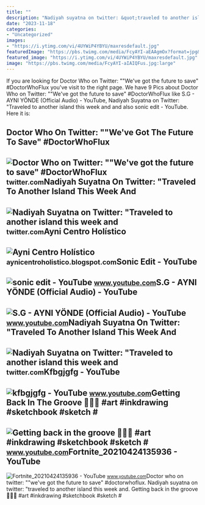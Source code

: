 ```yaml
---
title: ""
description: "Nadiyah suyatna on twitter: &quot;traveled to another island this week and"
date: "2023-11-18"
categories:
- "Uncategorized"
images:
- "https://i.ytimg.com/vi/4UYWiP4YBYU/maxresdefault.jpg"
featuredImage: "https://pbs.twimg.com/media/FcyAYI-aEAAgmOx?format=jpg&amp;name=medium"
featured_image: "https://i.ytimg.com/vi/4UYWiP4YBYU/maxresdefault.jpg"
image: "https://pbs.twimg.com/media/FcyAYI-aIAIQFus.jpg:large"
---
```


If you are looking for Doctor Who on Twitter: ""We've got the future to save" #DoctorWhoFlux you've visit to the right page. We have 9 Pics about Doctor Who on Twitter: ""We've got the future to save" #DoctorWhoFlux like S.G - AYNI YÖNDE (Official Audio) - YouTube, Nadiyah Suyatna on Twitter: "Traveled to another island this week and and also sonic edit - YouTube. Here it is:

Doctor Who On Twitter: ""We've Got The Future To Save" #DoctorWhoFlux
---------------------------------------------------------------------

 ![Doctor Who on Twitter: ""We've got the future to save" #DoctorWhoFlux](https://pbs.twimg.com/media/FCyAYi8X0AEdqHR.jpg:large) <small>twitter.com</small>Nadiyah Suyatna On Twitter: "Traveled To Another Island This Week And
---------------------------------------------------------------------

 ![Nadiyah Suyatna on Twitter: "Traveled to another island this week and](https://pbs.twimg.com/media/FcyAYI-aEAAgmOx?format=jpg&name=medium) <small>twitter.com</small>Ayni Centro Holístico
---------------------

 ![Ayni Centro Holístico](https://3.bp.blogspot.com/-jFjIZjcYm7g/V45w9UwmMII/AAAAAAAAA-k/kuAI38RAmxI0D1bC8C6_R4Jls8ru22_zACLcB/s1600/amor%2B24.jpg) <small>aynicentroholistico.blogspot.com</small>Sonic Edit - YouTube
--------------------

 ![sonic edit - YouTube](https://i.ytimg.com/vi/Hnadp1wzzxM/hq2.jpg?sqp=-oaymwEoCOADEOgC8quKqQMcGADwAQH4Ac4FgAKACooCDAgAEAEYciBRKDMwDw==&rs=AOn4CLCmbwCQkeRAxce1FCYAYI_quoEYUw) <small>www.youtube.com</small>S.G - AYNI YÖNDE (Official Audio) - YouTube
-------------------------------------------

 ![S.G - AYNI YÖNDE (Official Audio) - YouTube](https://i.ytimg.com/vi/4UYWiP4YBYU/maxresdefault.jpg) <small>www.youtube.com</small>Nadiyah Suyatna On Twitter: "Traveled To Another Island This Week And
---------------------------------------------------------------------

 ![Nadiyah Suyatna on Twitter: "Traveled to another island this week and](https://pbs.twimg.com/media/FcyAYI-aIAIQFus.jpg:large) <small>twitter.com</small>Kfbgjgfg - YouTube
------------------

 ![kfbgjgfg - YouTube](https://i.ytimg.com/vi/aYnI_R-vvyw/hq2.jpg?sqp=-oaymwEoCOADEOgC8quKqQMcGADwAQH4Ac4FgAKACooCDAgAEAEYZSBcKFQwDw==&rs=AOn4CLAdZR9CGGk4ArBTeIevvtt64DFpkg) <small>www.youtube.com</small>Getting Back In The Groove 💋💃🏻 #art #inkdrawing #sketchbook #sketch #
---------------------------------------------------------------------

 ![Getting back in the groove 💋💃🏻 #art #inkdrawing #sketchbook #sketch #](https://i.ytimg.com/vi/ayNi-R_wmlI/hqdefault.jpg?sqp=-oaymwEoCOADEOgC8quKqQMcGADwAQH4Ac4FgAKACooCDAgAEAEYZSBlKGUwDw==&rs=AOn4CLDeA787bkYXYuGdy_074GlgT0OoXw) <small>www.youtube.com</small>Fortnite\_20210424135936 - YouTube
----------------------------------

 ![Fortnite_20210424135936 - YouTube](https://i.ytimg.com/vi/QIljHyag-kU/maxresdefault.jpg?sqp=-oaymwEmCIAKENAF8quKqQMa8AEB-AHUBoAC4AOKAgwIABABGHIgWigRMA8=&rs=AOn4CLBsu-w9gV06I1KZj3fcyAyI299pYQ) <small>www.youtube.com</small>Doctor who on twitter: ""we've got the future to save" #doctorwhoflux. Nadiyah suyatna on twitter: "traveled to another island this week and. Getting back in the groove 💋💃🏻 #art #inkdrawing #sketchbook #sketch #
